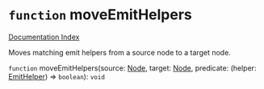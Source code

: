 # `function` moveEmitHelpers

[Documentation Index](../README.md)

Moves matching emit helpers from a source node to a target node.

`function` moveEmitHelpers(source: [Node](../interface.Node/README.md), target: [Node](../interface.Node/README.md), predicate: (helper: [EmitHelper](../type.EmitHelper/README.md)) => `boolean`): `void`